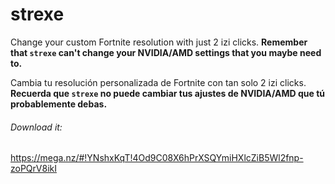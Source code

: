 # strexe
Change your custom Fortnite resolution with just 2 izi clicks.
**Remember that ```strexe``` can't change your NVIDIA/AMD settings that you maybe need to.**

Cambia tu resolución personalizada de Fortnite con tan solo 2 izi clicks.
**Recuerda que ```strexe``` no puede cambiar tus ajustes de NVIDIA/AMD que tú probablemente debas.**


###### Download it:
https://mega.nz/#!YNshxKqT!4Od9C08X6hPrXSQYmiHXlcZiB5Wl2fnp-zoPQrV8ikI
